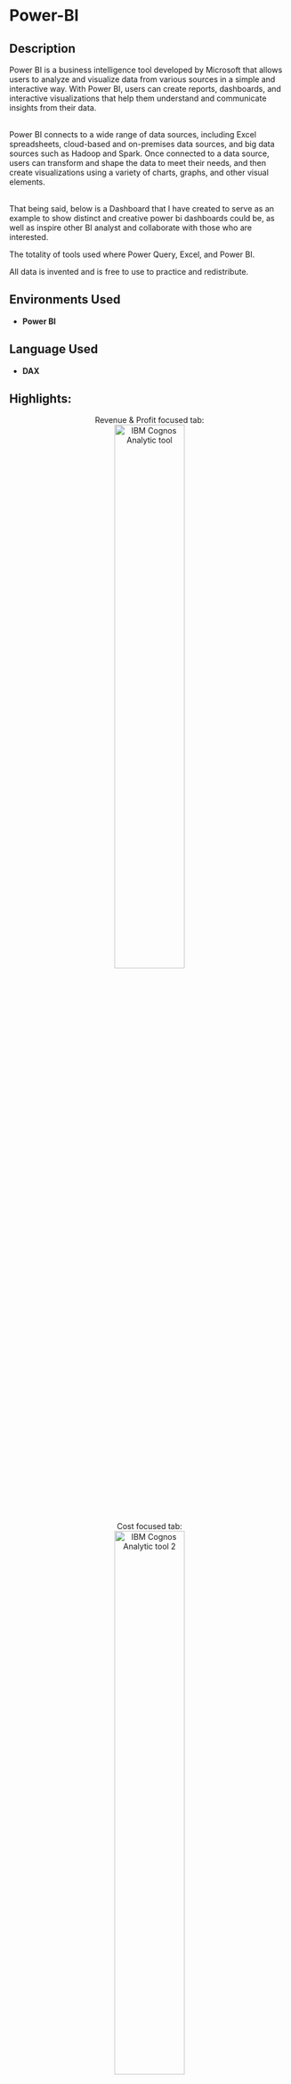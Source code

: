 # Power-BI

<h2>Description</h2>

Power BI is a business intelligence tool developed by Microsoft that allows users to analyze and visualize data from various sources in a simple and interactive way. With Power BI, users can create reports, dashboards, and interactive visualizations that help them understand and communicate insights from their data.<br/><br/>

Power BI connects to a wide range of data sources, including Excel spreadsheets, cloud-based and on-premises data sources, and big data sources such as Hadoop and Spark. Once connected to a data source, users can transform and shape the data to meet their needs, and then create visualizations using a variety of charts, graphs, and other visual elements.<br/><br/>

That being said, below is a Dashboard that I have created to serve as an example to show distinct and creative power bi dashboards could be, as well as inspire other BI analyst and collaborate with those who are interested.

The totality of tools used where Power Query, Excel, and Power BI. 

All data is invented and is free to use to practice and redistribute. 

<h2>Environments Used </h2>

- <b> Power BI </b>

<h2>Language Used </h2>

- <b> DAX </b>

<h2>Highlights:</h2>

<p align="center">
Revenue & Profit focused tab: <br/> 
<img src="https://i.imgur.com/8lQ38rE.png" height="50%" width="50%" alt="IBM Cognos Analytic tool"/>
<br />
<br />
Cost focused tab:<br/>
<img src="https://i.imgur.com/BwoKAKX.png" height="50%" width="50%" alt="IBM Cognos Analytic tool 2"/>
<br />
<br />
Employee focused tab: <br/>
<img src="https://i.imgur.com/f4PjWsx.png" height="50%" width="50%" alt="IBM Cognos Analytic tool 3"/>
<br />
<br />
Shipping focused tab: <br/>
<img src="https://i.imgur.com/op5VU3J.png" height="50%" width="50%" alt="IBM Cognos Analytic tool 3"/>
<br />
<br />
  
</p>

<!--
 ```diff
- text in red
+ text in green
! text in orange
# text in gray
@@ text in purple (and bold)@@
```
--!>
